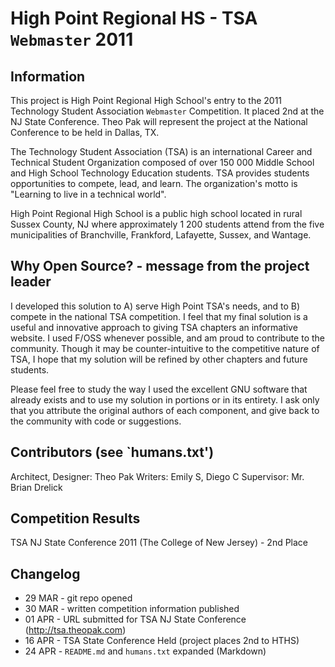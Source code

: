 # High Point Regional HS - TSA `Webmaster` 2011

## Information
This project is High Point Regional High School's entry to the 2011 Technology Student Association `Webmaster` Competition. It placed 2nd at the NJ State Conference. Theo Pak will represent the project at the National Conference to be held in Dallas, TX.

The Technology Student Association (TSA) is an international Career and Technical Student Organization composed of over 150 000 Middle School and High School Technology Education students. TSA provides students opportunities to compete, lead, and learn. The organization's motto is "Learning to live in a technical world".

High Point Regional High School is a public high school located in rural Sussex County, NJ where approximately 1 200 students attend from the five municipalities of Branchville, Frankford, Lafayette, Sussex, and Wantage.

## Why Open Source? - message from the project leader
I developed this solution to A) serve High Point TSA's needs, and to B) compete in the national TSA competition. I feel that my final solution is a useful and innovative approach to giving TSA chapters an informative website. I used F/OSS whenever possible, and am proud to contribute to the community. Though it may be counter-intuitive to the competitive nature of TSA, I hope that my solution will be refined by other chapters and future students.

Please feel free to study the way I used the excellent GNU software that already exists and to use my solution in portions or in its entirety. I ask only that you attribute the original authors of each component, and give back to the community with code or suggestions.

## Contributors (see `humans.txt')
Architect, Designer: Theo Pak
Writers: Emily S, Diego C
Supervisor: Mr. Brian Drelick

## Competition Results
TSA NJ State Conference 2011 (The College of New Jersey) - 2nd Place

## Changelog
* 29 MAR - git repo opened
* 30 MAR - written competition information published
* 01 APR - URL submitted for TSA NJ State Conference (http://tsa.theopak.com)
* 16 APR - TSA State Conference Held (project places 2nd to HTHS)
* 24 APR - `README.md` and `humans.txt` expanded (Markdown)